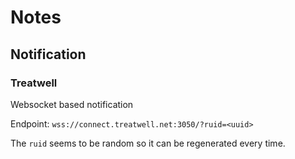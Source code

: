# Notes

## Notification

### Treatwell

Websocket based notification

Endpoint: `wss://connect.treatwell.net:3050/?ruid=<uuid>`

The `ruid` seems to be random so it can be regenerated every time.


